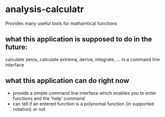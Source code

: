 # analysis-calculatr
Provides many useful tools for mathamtical functions

## what this application is supposed to do in the future:
calculate zeros, calculate extrema, derive, integrate, ... in a command line interface

## what this application can do right now
  - provide a simple command line interface which enables you to enter functions and the 'help' command
  - can tell if an entered function is a polynomal function (in supported notation) or not
